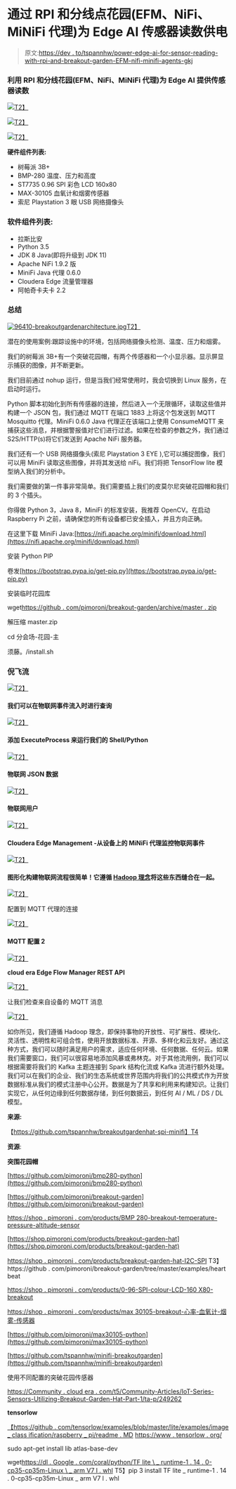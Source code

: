 # 通过 RPI 和分线点花园(EFM、NiFi、MiNiFi 代理)为 Edge AI 传感器读数供电

> 原文:[https://dev . to/tspannhw/power-edge-ai-for-sensor-reading-with-rpi-and-breakout-garden-EFM-nifi-minifi-agents-gkj](https://dev.to/tspannhw/powering-edge-ai-for-sensor-reading-with-rpi-and-breakout-garden-efm-nifi-minifi-agents-gkj)

### [](#powering-edge-ai-for-sensor-reading-with-rpi-and-breakout-garden-efm-nifi-minifi-agents)利用 RPI 和分线花园(EFM、NiFi、MiNiFi 代理)为 Edge AI 提供传感器读数

[![](img/c01bda44fccaef47000e916cf5a74324.png)T2】](https://1.bp.blogspot.com/-Alji2wnVRd8/XPVzUvoOYiI/AAAAAAAAXrE/bDG6qpomjMMd712iY2qBhKXfmKm6FS7PgCLcBGAs/s1600/unnamed.jpg)

[![](img/507ab2e4545b6606302e4621c31eb181.png)T2】](https://1.bp.blogspot.com/-mUcRm__Di90/XXEqiRMFgsI/AAAAAAAAYVE/jtA9uRmXbHYTwrfOevxG_C-WAO-dgadkgCLcBGAs/s1600/breakoutgarden2.png)

[![](img/bbb54a6a692a616fd8371012a8a00cbf.png)T2】](https://1.bp.blogspot.com/-8qFhjqoFJIY/XXEqiOyUsJI/AAAAAAAAYVA/mkyYhaCDtv8sPSsFX0fUa-obpkCFpKOGACLcBGAs/s1600/garden2bmp280max3010.png)

**硬件组件列表:**

*   树莓派 3B+
*   BMP-280 温度、压力和高度
*   ST7735 0.96 SPI 彩色 LCD 160x80
*   MAX-30105 血氧计和烟雾传感器
*   索尼 Playstation 3 眼 USB 网络摄像头

### [](#software-component-list)软件组件列表:

*   拉斯比安
*   Python 3.5
*   JDK 8 Java(即将升级到 JDK 11)
*   Apache NiFi 1.9.2 版
*   MiniFi Java 代理 0.6.0
*   Cloudera Edge 流量管理器
*   阿帕奇卡夫卡 2.2

### [](#summary)**总结**

[![96410-breakoutgardenarchitecture.jpg](img/1a03e65675717dbbe0b0586127a5f601.png)T2】](https://res.cloudinary.com/practicaldev/image/fetch/s--KYnA904A--/c_limit%2Cf_auto%2Cfl_progressive%2Cq_auto%2Cw_880/https://xgkfq28377.i.lithium.com/t5/image/serverpage/image-id/7451iAE204037258B2FF4/image-size/medium%3Fv%3D1.0%26px%3D400)

潜在的使用案例:跟踪设施中的环境，包括网络摄像头检测、温度、压力和烟雾。

我们的树莓派 3B+有一个突破花园帽，有两个传感器和一个小显示器。显示屏显示捕获的图像，并不断更新。

我们目前通过 nohup 运行，但是当我们经常使用时，我会切换到 Linux 服务，在启动时运行。

Python 脚本初始化到所有传感器的连接，然后进入一个无限循环，读取这些值并构建一个 JSON 包，我们通过 MQTT 在端口 1883 上将这个包发送到 MQTT Mosquitto 代理。MiniFi 0.6.0 Java 代理正在该端口上使用 ConsumeMQTT 来捕获这些消息，并根据警报值对它们进行过滤。如果在检查的参数之外，我们通过 S2S/HTTP(s)将它们发送到 Apache NiFi 服务器。

我们还有一个 USB 网络摄像头(索尼 Playstation 3 EYE ),它可以捕捉图像，我们可以用 MiniFi 读取这些图像，并将其发送给 niFi。我们将把 TensorFlow lite 模型纳入我们的分析中。

我们需要做的第一件事非常简单。我们需要插上我们的皮莫尔尼突破花园帽和我们的 3 个插头。

你得做 Python 3，Java 8，MiniFi 的标准安装，我推荐 OpenCV。在启动 Raspberry Pi 之前，请确保您的所有设备都已安全插入，并且方向正确。

在这里下载 MiniFi Java:[https://nifi.apache.org/minifi/download.html](https://nifi.apache.org/minifi/download.html)

安装 Python PIP

卷发[https://bootstrap.pypa.io/get-pip.py](https://bootstrap.pypa.io/get-pip.py)

安装临时花园库

wget[https://github . com/pimoroni/breakout-garden/archive/master . zip](https://github.com/pimoroni/breakout-garden/archive/master.zip)

解压缩 master.zip

cd 分会场-花园-主

须藤。/install.sh

### [](#nifi-flow)倪飞流

[![](img/42fb00006c39819538608e2c87ed3871.png)T2】](https://1.bp.blogspot.com/-Y_ac30aIP7s/XXfKSJnWb8I/AAAAAAAAYXc/WejvV-sU2yUKlNRkDQY-WQArnAQGua0UQCLcBGAs/s1600/garden2NiFiFlow.png)

#### [](#we-can-query-iot-events-as-they-stream-in)我们可以在物联网事件流入时进行查询

[![](img/4129e415935fe8a16e09ff3beae00dba.png)T2】](https://1.bp.blogspot.com/-oAA3jbR7GG8/XXfKTbo58uI/AAAAAAAAYXw/h2bQI5R7nCkeOicur0BGqAh9PjbR9QcRQCLcBGAs/s1600/queryHightTemp.png)

#### [](#add-executeprocess-to-run-our-shellpython)添加 ExecuteProcess 来运行我们的 Shell/Python

[![](img/f540ca34cab404fad44950acf48265e8.png)T2】](https://1.bp.blogspot.com/-0rBZD8RBj24/XXfKQB8vnFI/AAAAAAAAYWw/XY5Lvo6prow-R8MiWjFd6yUit-6FBDAEQCLcBGAs/s1600/addExecuteProcess.png)

#### [](#iot-json-data)物联网 JSON 数据

[![](img/4461f7b5e9ce7a99626986240aec078e.png)T2】](https://1.bp.blogspot.com/-S6Yl7annJ44/XXfKSnw_KoI/AAAAAAAAYXg/mZ48ezxxLxkig0YyPL38bEQ8buwxY_4ywCLcBGAs/s1600/garden2jsondata.png)

#### [](#iot-user)物联网用户

[![](img/87cdf17322a5368e5d7b3b7a3e237c1f.png)T2】](https://1.bp.blogspot.com/-TeFj88UIVas/XXfKQ1fJRnI/AAAAAAAAYW8/YJPgJzXZzOcKgIbShXyqBpLkLmD3lA94QCLcBGAs/s1600/cat.jpg)

#### [](#cloudera-edge-management-monitoring-iot-events-from-minifi-agents-on-devices)Cloudera Edge Management -从设备上的 MiNiFi 代理监控物联网事件

[![](img/d39fb28c243dc09c0f5961d097ef75ed.png)T2】](https://1.bp.blogspot.com/-p2dZ3dkSYjc/XXfKQxn-reI/AAAAAAAAYXA/5MTT9Z-WLtUbUaXBYUj66WasKTA7w_RsgCLcBGAs/s1600/cemEventsLog.png)

#### [](#building-an-iot-flow-graphically-is-easy-it-follows-the-hadoop-philosophy-to-stitch-these-things-together)图形化构建物联网流程很简单！它遵循 [Hadoop 理念](https://medium.com/@acmurthy/hadoop-is-dead-long-live-hadoop-f22069b264ac)将这些东西缝合在一起。

[![](img/9308d8b5cb3bdd6239740bc186f06eec.png)T2】](https://1.bp.blogspot.com/-umG5dbQf4g0/XXfKRPii8-I/AAAAAAAAYXE/-XhpB8W7TYwLqs_cR_4GOjxrU0wQehOXgCLcBGAs/s1600/cemGarden2.png)

配置到 MQTT 代理的连接

[![](img/ddb0566089464e407fa243a1eb088aa3.png)T2】](https://1.bp.blogspot.com/-y_UWdGdx19E/XXfKRvG-RvI/AAAAAAAAYXQ/X58Qustq6kYNOVVnKzknuQLD-zDcs493wCLcBGAs/s1600/consumeMQTT.png)

#### [](#mqtt-configuration-2)MQTT 配置 2

[![](img/d295abd1758c27585e6fc2acf17e1c0f.png)T2】](https://1.bp.blogspot.com/-YzbPTRhP7v4/XXfKRzQHXFI/AAAAAAAAYXU/u8OQln5QlAIl1-K-ngHLTxlxaJLg6UyyQCLcBGAs/s1600/consumemqttsettings2.png)

**cloud era Edge Flow Manager REST API**

[![](img/bff6d89287fb8643e28ad7fafff25ec0.png)T2】](https://1.bp.blogspot.com/-rUedK4S84hA/XXfKSKeuc7I/AAAAAAAAYXY/PUHRxblRpkALRoTTQgxvkpusmKCT7O_kQCLcBGAs/s1600/efmSwagger.png)

让我们检查来自设备的 MQTT 消息

[![](img/00e2268c73513d8f0da35a785b8fff40.png)T2】](https://1.bp.blogspot.com/-Wpupc3pTCoU/XXfKS_pX1aI/AAAAAAAAYXk/BGnVEOrxvvE5nMAuNkh4TvSzkrKyOfl-QCLcBGAs/s1600/mqttExploration.png)

如你所见，我们遵循 Hadoop 理念，即保持事物的开放性、可扩展性、模块化、灵活性、透明性和可组合性，使用开放数据标准、开源、多样化和云友好。通过这种方式，我们可以随时满足用户的需求，适应任何环境、任何数据、任何云。如果我们需要窗口，我们可以很容易地添加风暴或弗林克。对于其他流用例，我们可以根据需要将我们的 Kafka 主题连接到 Spark 结构化流或 Kafka 流进行额外处理。我们可以在我们的企业、我们的生态系统或世界范围内将我们的公共模式作为开放数据标准从我们的模式注册中心公开。数据是为了共享和利用来构建知识。让我们实现它，从任何边缘到任何数据存储，到任何数据云，到任何 AI / ML / DS / DL 模型。

**来源:**

【https://github.com/tspannhw/breakoutgardenhat-spi-minifi】T4

**资源**:

**突围花园帽**

[https://github.com/pimoroni/bmp280-python](https://github.com/pimoroni/bmp280-python)

[https://github.com/pimoroni/breakout-garden](https://github.com/pimoroni/breakout-garden)

[https://shop . pimoroni . com/products/BMP 280-breakout-temperature-pressure-altitude-sensor](https://shop.pimoroni.com/products/bmp280-breakout-temperature-pressure-altitude-sensor)

[https://shop.pimoroni.com/products/breakout-garden-hat](https://shop.pimoroni.com/products/breakout-garden-hat)

[https://shop . pimoroni . com/products/breakout-garden-hat-I2C-SPI](https://shop.pimoroni.com/products/breakout-garden-hat-i2c-spi)
T3】https://github . com/pimoroni/breakout-garden/tree/master/examples/heart beat

[https://shop . pimoroni . com/products/0-96-SPI-colour-LCD-160 X80-breakout](https://shop.pimoroni.com/products/0-96-spi-colour-lcd-160x80-breakout)

[https://shop . pimoroni . com/products/max 30105-breakout-心率-血氧计-烟雾-传感器](https://shop.pimoroni.com/products/max30105-breakout-heart-rate-oximeter-smoke-sensor)

[https://github.com/pimoroni/max30105-python](https://github.com/pimoroni/max30105-python)

[https://github.com/tspannhw/minifi-breakoutgarden](https://github.com/tspannhw/minifi-breakoutgarden)

使用不同配置的突破花园传感器

[https://Community . cloud era . com/t5/Community-Articles/IoT-Series-Sensors-Utilizing-Breakout-Garden-Hat-Part-1/ta-p/249262](https://community.cloudera.com/t5/Community-Articles/IoT-Series-Sensors-Utilizing-Breakout-Garden-Hat-Part-1/ta-p/249262)

**tensorlow**

[【https://github . com/tensorlow/examples/blob/master/lite/examples/image _ class ification/raspberry _ pi/readme . MD](https://github.com/tensorflow/examples/blob/master/lite/examples/image_classification/raspberry_pi/README.md) [https://www . tensorlow . org/](https://www.tensorflow.org/lite/guide/python)

sudo apt-get install lib atlas-base-dev

wget[https://dl . Google . com/coral/python/TF lite \ _ runtime-1 . 14 . 0-cp35-cp35m-Linux \ _ arm V7 l . whl](https://dl.google.com/coral/python/tflite%5C_runtime-1.14.0-cp35-cp35m-linux%5C_armv7l.whl)
T5】pip 3 install TF lite _ runtime-1 . 14 . 0-cp35-cp35m-Linux _ arm V7 l . whl